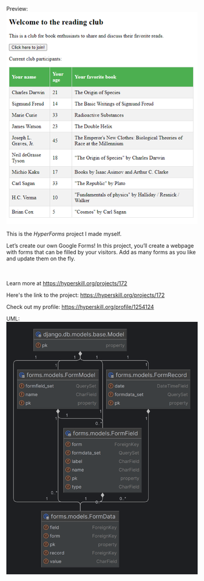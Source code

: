 Preview:
![demo](/python/0172%20-%20HyperForms/books.png)

This is the *HyperForms* project I made myself.


<p>Let’s create our own Google Forms! In this project, you’ll create a webpage with forms that can be filled by your visitors. Add as many forms as you like and update them on the fly.</p><br/><br/>Learn more at <a href="https://hyperskill.org/projects/172?utm_source=ide&utm_medium=ide&utm_campaign=ide&utm_content=project-card">https://hyperskill.org/projects/172</a>

Here's the link to the project: https://hyperskill.org/projects/172

Check out my profile: https://hyperskill.org/profile/1254124


UML:
![demo](/python/0172%20-%20HyperForms/HyperForms.png)